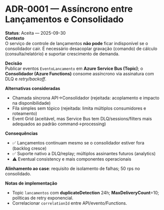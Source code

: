 # ADR-0001 — Assíncrono entre Lançamentos e Consolidado

**Status**: Aceita — 2025-09-30  
**Contexto**  
O serviço de controle de lançamentos **não pode** ficar indisponível se o consolidador cair. É necessário desacoplar gravação (comando) de cálculo (consulta/relatório) e suportar crescimento de demanda.

**Decisão**  
Publicar eventos `EventoLancamento` em **Azure Service Bus (Topic)**; o **Consolidador (Azure Functions)** consome assíncrono via assinatura com DLQ e *retry/backoff*.

**Alternativas consideradas**  
- Chamada síncrona API→Consolidador (rejeitada: acoplamento e impacto na disponibilidade)  
- Fila simples sem tópico (rejeitada: limita múltiplos consumidores e roteamento)  
- Event Grid (aceitável, mas Service Bus tem DLQ/sessions/filters mais adequados ao padrão command→processing)

**Consequências**  
- ✅ Lançamentos continuam mesmo se o consolidador estiver fora (backlog cresce)  
- ✅ Suporte nativo a DLQ/replay; múltiplos assinantes futuros (analytics)  
- ⚠️ Eventual consistency e mais componentes operacionais

**Alinhamento ao case**: requisito de isolamento de falhas; 50 rps no consolidado.

**Notas de implementação**  
- Topic `lancamentos` com **duplicateDetection** 24h; **MaxDeliveryCount**=10; políticas de retry exponencial.  
- Correlacionar `correlationId` entre API/evento/Functions.
